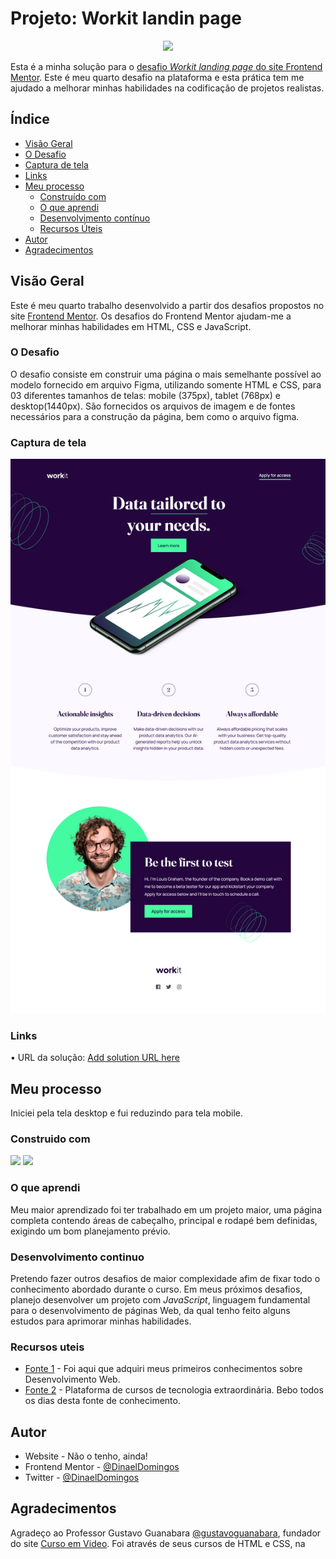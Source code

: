 # Projeto: Workit landin page

<p align="center">
<img loading="lazy" src="http://img.shields.io/static/v1?label=STATUS&message=TRABALHANDO&color=RED&style=for-the-badge"/>
</p>

Esta é a minha solução para o [desafio *Workit landing page* do site Frontend Mentor](https://www.frontendmentor.io/challenges/workit-landing-page-2fYnyle5lu). Este é meu quarto desafio na plataforma e esta prática tem me ajudado a melhorar minhas habilidades na codificação de projetos realistas. 

## Índice 

- [Visão Geral](#visão-geral)
- [O Desafio](#o-desafio)
- [Captura de tela](#captura-de-tela)
- [Links](#links)
- [Meu processo](#meu-processo)
  - [Construído com](#construido-com)
  - [O que aprendi](#o-que-aprendi)
  - [Desenvolvimento contínuo](#desenvolvimento-continuo)
  - [Recursos Úteis](#recursos-uteis)
- [Autor](#autor)
- [Agradecimentos](#agradecimentos)

## Visão Geral
Este é meu quarto trabalho desenvolvido a partir dos desafios propostos no site [Frontend Mentor](https://www.frontendmentor.io/home). Os desafios do Frontend Mentor ajudam-me a melhorar minhas habilidades em HTML, CSS e JavaScript.

### O Desafio
O desafio consiste em construir uma página o mais semelhante possível ao modelo fornecido em arquivo Figma, utilizando somente HTML e CSS, para 03 diferentes tamanhos de telas: mobile (375px), tablet (768px) e desktop(1440px). São fornecidos os arquivos de imagem e de fontes necessários para a construção da página, bem como o arquivo figma.

### Captura de tela
![](./screenshot.png) 

### Links
•	URL da solução: [Add solution URL here](https://your-solution-url.com)

## Meu processo
Iniciei pela tela desktop e fui reduzindo para tela mobile.
### Construido com
<img loading="lazy" src="https://img.shields.io/badge/FERRAMENTAS-HTMl5_,_CSS3_e_Flexbox-yellow">
<img loading="lazy" src="https://img.shields.io/badge/WORKFLOW-Desktop_First-blue">

### O que aprendi
Meu maior aprendizado foi ter trabalhado em um projeto maior, uma página completa contendo áreas de cabeçalho, principal e rodapé bem definidas, exigindo um bom planejamento prévio.  
### Desenvolvimento continuo

Pretendo fazer outros desafios de maior complexidade afim de fixar todo o conhecimento abordado durante o curso. Em meus próximos desafios, planejo desenvolver um projeto com *JavaScript*, linguagem fundamental para o desenvolvimento de páginas Web, da qual tenho feito alguns estudos para aprimorar minhas habilidades.

### Recursos uteis

- [Fonte 1](https://www.cursoemvideo.com) - Foi aqui que adquiri meus primeiros conhecimentos sobre Desenvolvimento Web.
- [Fonte 2](https://www.alura.com.br) - Plataforma de cursos de tecnologia extraordinária. Bebo todos os dias desta fonte de conhecimento.

## Autor

- Website - Não o tenho, ainda! 
- Frontend Mentor - [@DinaelDomingos](https://www.frontendmentor.io/profile/DinaelDomigos)
- Twitter - [@DinaelDomingos](https://www.twitter.com/DinaelDomingos)

## Agradecimentos
Agradeço ao Professor Gustavo Guanabara [@gustavoguanabara](https:/instagram.com/gustavoguanabara), fundador do site [Curso em Video](https://www.cursoemvideo.com). Foi através de seus cursos de HTML e CSS, na 
